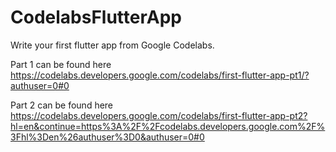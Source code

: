 # CodelabsFlutterApp
Write your first flutter app from Google Codelabs.

Part 1 can be found here https://codelabs.developers.google.com/codelabs/first-flutter-app-pt1/?authuser=0#0

Part 2 can be found here https://codelabs.developers.google.com/codelabs/first-flutter-app-pt2?hl=en&continue=https%3A%2F%2Fcodelabs.developers.google.com%2F%3Fhl%3Den%26authuser%3D0&authuser=0#0
